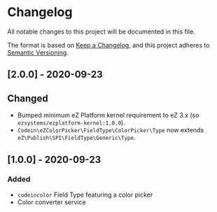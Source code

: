 # Changelog
All notable changes to this project will be documented in this file.

The format is based on [Keep a Changelog](https://keepachangelog.com/en/1.0.0/),
and this project adheres to [Semantic Versioning](https://semver.org/spec/v2.0.0.html).

## [2.0.0] - 2020-09-23
## Changed
- Bumped minimum eZ Platform kernel requirement to eZ 3.x (so `ezsystems/ezplatform-kernel:1.0.0`).
- `Codein\eZColorPicker\FieldType\ColorPicker\Type` now extends `eZ\Publish\SPI\FieldType\Generic\Type`.

## [1.0.0] - 2020-09-23
### Added
- `codeincolor` Field Type featuring a color picker
- Color converter service

